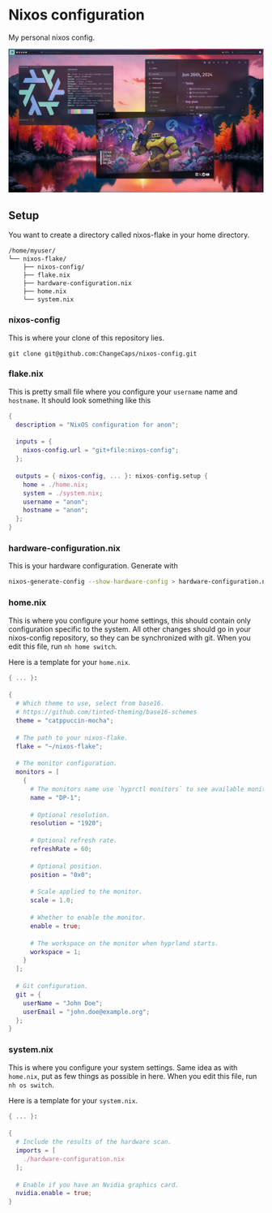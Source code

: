 # Nixos configuration
My personal nixos config.

![screenshot](screenshot.png)

## Setup
You want to create a directory called nixos-flake in your home directory.
```
/home/myuser/
└── nixos-flake/
    ├── nixos-config/
    ├── flake.nix
    ├── hardware-configuration.nix
    ├── home.nix
    └── system.nix
```

### nixos-config
This is where your clone of this repository lies.
```
git clone git@github.com:ChangeCaps/nixos-config.git
```

### flake.nix
This is pretty small file where you configure your ``username`` name and ``hostname``.
It should look something like this
```nix
{
  description = "NixOS configuration for anon"; 

  inputs = {
    nixos-config.url = "git+file:nixos-config";
  };

  outputs = { nixos-config, ... }: nixos-config.setup {
    home = ./home.nix;
    system = ./system.nix;
    username = "anon";
    hostname = "anon";
  };
}
```

### hardware-configuration.nix
This is your hardware configuration. Generate with
```bash
nixos-generate-config --show-hardware-config > hardware-configuration.nix
```

### home.nix
This is where you configure your home settings, this should contain only configuration specific to the system. All other changes should go in your nixos-config repository, so they can be synchronized with git. When you edit this file, run ``nh home switch``.

Here is a template for your ``home.nix``.
```nix
{ ... }: 

{
  # Which theme to use, select from base16.
  # https://github.com/tinted-theming/base16-schemes
  theme = "catppuccin-mocha";

  # The path to your nixos-flake.
  flake = "~/nixos-flake";

  # The monitor configuration.
  monitors = [
    {
      # The monitors name use `hyprctl monitors` to see available monitors.
      name = "DP-1"; 

      # Optional resolution.
      resolution = "1920";

      # Optional refresh rate.
      refreshRate = 60;

      # Optional position.
      position = "0x0";

      # Scale applied to the monitor.
      scale = 1.0;

      # Whether to enable the monitor.
      enable = true; 

      # The workspace on the monitor when hyprland starts.
      workspace = 1; 
    }
  ];

  # Git configuration.
  git = {
    userName = "John Doe";
    userEmail = "john.doe@example.org";
  };
}
```

### system.nix
This is where you configure your system settings. Same idea as with ``home.nix``, put as few things as possible in here. When you edit this file, run ``nh os switch``.

Here is a template for your ``system.nix``.
```nix
{ ... }:

{
  # Include the results of the hardware scan.
  imports = [ 
    ./hardware-configuration.nix
  ];

  # Enable if you have an Nvidia graphics card.
  nvidia.enable = true; 
}
```
